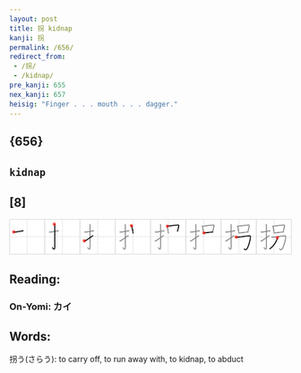 ```yaml
---
layout: post
title: 拐 kidnap
kanji: 拐
permalink: /656/
redirect_from:
 - /拐/
 - /kidnap/
pre_kanji: 655
nex_kanji: 657
heisig: "Finger . . . mouth . . . dagger."
---
```


## {656}

## `kidnap`

## [8]

<div class="stroke"><img src="../images/E68B90.png" /></div>

## Reading:

### On-Yomi: カイ

## Words:

拐う(さらう): to carry off, to run away with, to kidnap, to abduct
